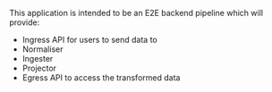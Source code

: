 This application is intended to be an E2E backend pipeline which will provide:

* Ingress API for users to send data to
* Normaliser
* Ingester
* Projector
* Egress API to access the transformed data